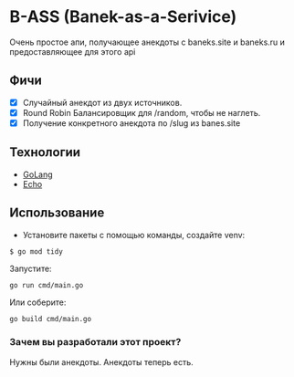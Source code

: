 # B-ASS (Banek-as-a-Serivice)

Очень простое апи, получающее анекдоты с baneks.site и baneks.ru и предоставляющее для этого api

## Фичи

- [x] Случайный анекдот из двух источников.
- [x] Round Robin Балансировщик для /random, чтобы не наглеть.
- [x] Получение конкретного анекдота по /slug из banes.site

## Технологии

- [GoLang](https://go.dev/)
- [Echo](https://echo.labstack.com/)

## Использование

- Установите пакеты с помощью команды, создайте venv:

```sh
$ go mod tidy
```

Запустите:

```ssh
go run cmd/main.go
```

Или соберите:
```ssh
go build cmd/main.go
```

### Зачем вы разработали этот проект?

Нужны были анекдоты. Анекдоты теперь есть.
